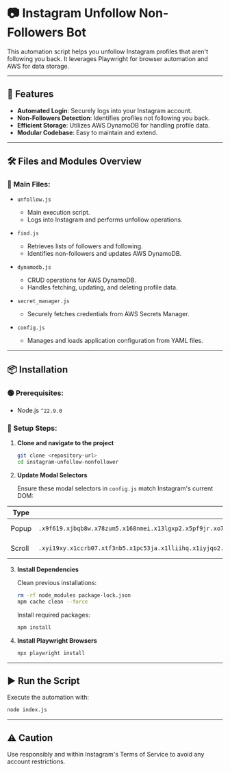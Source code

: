 # 📷 Instagram Unfollow Non-Followers Bot

This automation script helps you unfollow Instagram profiles that aren't following you back. It leverages Playwright for browser automation and AWS for data storage.

---

## 🚀 Features

- **Automated Login**: Securely logs into your Instagram account.
- **Non-Followers Detection**: Identifies profiles not following you back.
- **Efficient Storage**: Utilizes AWS DynamoDB for handling profile data.
- **Modular Codebase**: Easy to maintain and extend.

---

## 🛠️ Files and Modules Overview

### 📂 Main Files:

- `unfollow.js`
    - Main execution script.
    - Logs into Instagram and performs unfollow operations.

- `find.js`
    - Retrieves lists of followers and following.
    - Identifies non-followers and updates AWS DynamoDB.

- `dynamodb.js`
    - CRUD operations for AWS DynamoDB.
    - Handles fetching, updating, and deleting profile data.

- `secret_manager.js`
    - Securely fetches credentials from AWS Secrets Manager.

- `config.js`
    - Manages and loads application configuration from YAML files.

---

## 📦 Installation

### 🟢 Prerequisites:
- Node.js `^22.9.0`

### 📌 Setup Steps:

1. **Clone and navigate to the project**
   ```bash
   git clone <repository-url>
   cd instagram-unfollow-nonfollower
   ```

2. **Update Modal Selectors**

   Ensure these modal selectors in `config.js` match Instagram's current DOM:

| Type | Selector | Screenshot |
|------|----------|------------|
| Popup | `.x9f619.xjbqb8w.x78zum5.x168nmei.x13lgxp2.x5pf9jr.xo71vjh.x1n2onr6.x1plvlek.xryxfnj.x1iyjqo2.x2lwn1j.xeuugli.xdt5ytf.xqjyukv.x1qjc9v5.x1oa3qoh.x1nhvcw1` | ![Popup Screenshot](https://github.com/user-attachments/assets/60e6fa7f-345e-4bdf-b89c-e9a6a3e9cca4) |
| Scroll | `.xyi19xy.x1ccrb07.xtf3nb5.x1pc53ja.x1lliihq.x1iyjqo2.xs83m0k.xz65tgg.x1rife3k.x1n2onr6` | ![Scroll Screenshot](https://github.com/user-attachments/assets/e566082e-4fb4-45ad-b781-640c18e46f9e) |

3. **Install Dependencies**

   Clean previous installations:
   ```bash
   rm -rf node_modules package-lock.json
   npm cache clean --force
   ```

   Install required packages:
   ```bash
   npm install
   ```

4. **Install Playwright Browsers**
   ```bash
   npx playwright install
   ```

---

## ▶️ Run the Script

Execute the automation with:
```bash
node index.js
```

---

## ⚠️ Caution

Use responsibly and within Instagram's Terms of Service to avoid any account restrictions.

